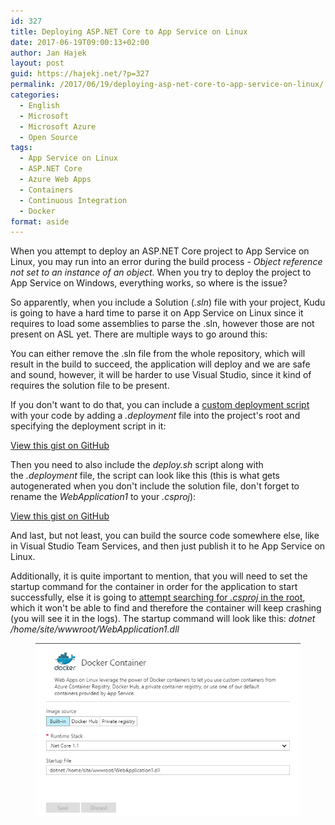 ```yaml
---
id: 327
title: Deploying ASP.NET Core to App Service on Linux
date: 2017-06-19T09:00:13+02:00
author: Jan Hajek
layout: post
guid: https://hajekj.net/?p=327
permalink: /2017/06/19/deploying-asp-net-core-to-app-service-on-linux/
categories:
  - English
  - Microsoft
  - Microsoft Azure
  - Open Source
tags:
  - App Service on Linux
  - ASP.NET Core
  - Azure Web Apps
  - Containers
  - Continuous Integration
  - Docker
format: aside
---
```

<!-- wp:paragraph {"coblocks":[]} -->
<p>When you attempt to deploy an ASP.NET Core project to App Service on Linux, you may run into an error during the build process -&nbsp;<em>Object reference not set to an instance of an object</em>. When you try to deploy the project to App Service on Windows, everything works, so where is the issue?</p>
<!-- /wp:paragraph -->

<!-- wp:more {"coblocks":[]} -->
<!--more-->
<!-- /wp:more -->

<!-- wp:paragraph {"coblocks":[]} -->
<p>So apparently, when you include a Solution (<em>.sln</em>) file with your project, Kudu is going to have a hard time to parse it on App Service on Linux since it requires to load some assemblies to parse the .sln, however those are not present on ASL yet. There are multiple ways to go around this:</p>
<!-- /wp:paragraph -->

<!-- wp:paragraph {"coblocks":[]} -->
<p>You can either remove the .sln file from the whole repository, which will result in the build to succeed, the application will deploy and we are safe and sound, however, it will be harder to use Visual Studio, since it kind of requires the solution file to be present.</p>
<!-- /wp:paragraph -->

<!-- wp:paragraph {"coblocks":[]} -->
<p>If you don't want to do that, you can include a <a href="https://github.com/projectkudu/kudu/wiki/Custom-Deployment-Script">custom deployment script</a> with your code by adding a&nbsp;<em>.deployment</em> file into the project's root and specifying the deployment script in it:</p>
<!-- /wp:paragraph -->

<!-- wp:coblocks/gist {"url":"https://gist.github.com/hajekj/17ab3a7a18b1ad545ff000252dc35451","file":"327-1.ini","coblocks":[]} -->
<div class="wp-block-coblocks-gist"><script src="https://gist.github.com/hajekj/17ab3a7a18b1ad545ff000252dc35451.js?file=327-1.ini"></script><noscript><a href="https://gist.github.com/hajekj/17ab3a7a18b1ad545ff000252dc35451#file-327-1-ini">View this gist on GitHub</a></noscript></div>
<!-- /wp:coblocks/gist -->

<!-- wp:paragraph {"coblocks":[]} -->
<p>Then you need to also include the&nbsp;<em>deploy.sh</em> script along with the&nbsp;<em>.deployment</em> file, the script can look like this (this is what gets autogenerated when you don't include the solution file, don't forget to rename the&nbsp;<em>WebApplication1</em> to your&nbsp;<em>.csproj</em>):</p>
<!-- /wp:paragraph -->

<!-- wp:coblocks/gist {"url":"https://gist.github.com/hajekj/17ab3a7a18b1ad545ff000252dc35451","file":"327-2.sh","coblocks":[]} -->
<div class="wp-block-coblocks-gist"><script src="https://gist.github.com/hajekj/17ab3a7a18b1ad545ff000252dc35451.js?file=327-2.sh"></script><noscript><a href="https://gist.github.com/hajekj/17ab3a7a18b1ad545ff000252dc35451#file-327-2-sh">View this gist on GitHub</a></noscript></div>
<!-- /wp:coblocks/gist -->

<!-- wp:paragraph {"coblocks":[]} -->
<p>And last, but not least, you can build the source code somewhere else, like in Visual Studio Team Services, and then just publish it to he App Service on Linux.</p>
<!-- /wp:paragraph -->

<!-- wp:paragraph {"coblocks":[]} -->
<p>Additionally, it is quite important to mention, that you will need to set the startup command for the container in order for the application to start successfully, else it is going to <a href="https://github.com/Azure-App-Service/dotnetcore/blob/master/1.1/init_container.sh#L13">attempt searching for&nbsp;<em>.csproj</em> in the root</a>, which it won't be able to find and therefore the container will keep crashing (you will see it in the logs). The startup command will look like this:&nbsp;<em>dotnet /home/site/wwwroot/WebApplication1.dll</em></p>
<!-- /wp:paragraph -->

<!-- wp:image {"id":359,"coblocks":[]} -->
<figure class="wp-block-image"><img src="/uploads/2017/06/startupcommand_dotnetcore.png" alt="startupcommand_dotnetcore" class="wp-image-359"/></figure>
<!-- /wp:image -->